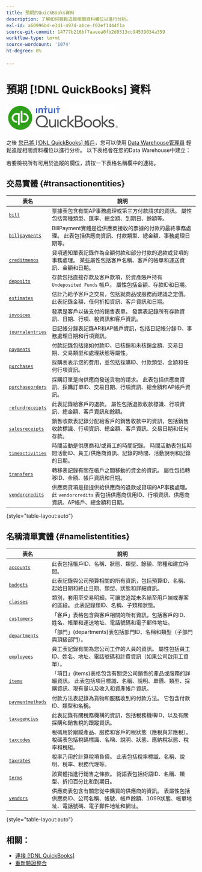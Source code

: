 ```yaml
---
title: 預期的QuickBooks資料
description: 了解如何輕鬆追蹤相關資料欄位以進行分析。
exl-id: a60996bd-e3d1-497d-abce-f02ef1444f1a
source-git-commit: 14777b216bf7aaeea0fb2d0513cc94539034a359
workflow-type: tm+mt
source-wordcount: '1074'
ht-degree: 0%

---
```


# 預期 [!DNL QuickBooks] 資料

![](../../../assets/Quickbooks.png)

之後 [您已將 [!DNL QuickBooks] 帳戶](../../../data-analyst/importing-data/integrations/quickbooks.md)，您可以使用 [Data Warehouse管理員](../../../data-analyst/data-warehouse-mgr/tour-dwm.md) 輕鬆追蹤相關資料欄位以進行分析。 以下表格會在您的Data Warehouse中建立：

若要檢視所有可用於追蹤的欄位，請按一下表格名稱欄中的連結。

## 交易實體 {#transactionentities}

| **表名** | **說明** |
|-----|-----|
| [`bill`](https://developer.intuit.com/app/developer/qbo/docs/api/accounting/all-entities/Bill) | 票據表包含有關AP事務處理或第三方付款請求的資訊。 屬性包括幣種類型、匯率、總金額、到期日、餘額等。 |
| [`billpayments`](https://developer.intuit.com/app/developer/qbo/docs/api/accounting/all-entities/BillPayment) | BillPayment實體是從供應商接收的票據的付款的最終事務處理。 此表包括供應商資訊、付款類型、總金額、事務處理日期等。 |
| [`creditmemos`](https://developer.intuit.com/app/developer/qbo/docs/api/accounting/all-entities/CreditMemo) | 貸項通知單表記錄作為全額付款和部分付款的退款或貸項的事務處理。 某些屬性包括客戶名稱、客戶的帳單和運送資訊、金額和日期。 |
| [`deposits`](https://developer.intuit.com/app/developer/qbo/docs/api/accounting/all-entities/Deposit) | 存款包括直接存款及客戶款項，於資產賬戶持有 `Undeposited Funds` 帳戶。 屬性包括金額、存款ID和日期。 |
| [`estimates`](https://developer.intuit.com/app/developer/qbo/docs/api/accounting/all-entities/Estimate) | 估計乃給予客戶之交易，包括就商品或服務而建議之定價。 此表記錄金額、任何折扣資訊、客戶資訊和日期。 |
| [`invoices`](https://developer.intuit.com/app/developer/qbo/docs/api/accounting/all-entities/Invoice) | 發票是客戶以後支付的銷售表單。 發票表記錄所有存款資訊、日期、行項、稅資訊和客戶資訊。 |
| [`journalentries`](https://developer.intuit.com/app/developer/qbo/docs/api/accounting/all-entities/JournalEntry) | 日記帳分錄表記錄AR和AP帳戶資訊，包括日記帳分錄ID、事務處理日期和行項資訊。 |
| [`payments`](https://developer.intuit.com/app/developer/qbo/docs/api/accounting/all-entities/Payment) | 付款記錄包括諸如付款ID、已核銷和未核銷金額、交易日期、交易類型和處理狀態等屬性。 |
| [`purchases`](https://developer.intuit.com/app/developer/qbo/docs/api/accounting/all-entities/Purchase) | 採購表表示您的費用，並包括採購ID、付款類型、金額和任何行項資訊。 |
| [`purchaseorders`](https://developer.intuit.com/app/developer/qbo/docs/api/accounting/all-entities/PurchaseOrder) | 採購訂單是向供應商發送貨物的請求。 此表包括供應商資訊、採購訂單ID、交易日期、行項資訊、總金額和AP帳戶資訊。 |
| [`refundreceipts`](https://developer.intuit.com/app/developer/qbo/docs/api/accounting/all-entities/RefundReceipt) | 此表記錄給客戶的退款。 屬性包括退款收款標識、行項資訊、總金額、客戶資訊和餘額。 |
| [`salesreceipts`](https://developer.intuit.com/app/developer/qbo/docs/api/accounting/all-entities/SalesReceipt) | 銷售收款表記錄分配給客戶的銷售收款中的資訊，包括銷售收款標識、行項資訊、總金額、客戶資訊、交易日期和任何存款。 |
| [`timeactivities`](https://developer.intuit.com/app/developer/qbo/docs/api/accounting/all-entities/TimeActivity) | 時間活動是供應商和/或員工的時間記錄。 時間活動表包括時間活動ID、員工/供應商資訊、記錄的時間、活動說明和記錄的日期。 |
| [`transfers`](https://developer.intuit.com/app/developer/qbo/docs/api/accounting/all-entities/Transfer) | 轉移表記錄有關在帳戶之間移動的資金的資訊。 屬性包括轉移ID、金額、帳戶資訊和日期。 |
| [`vendorcredits`](https://developer.intuit.com/app/developer/qbo/docs/api/accounting/all-entities/VendorCredit) | 供應商貸項是指提供給供應商的退款或貸項的AP事務處理。 此 `vendorcredits` 表包括供應商信用ID、行項資訊、供應商資訊、AP帳戶、總金額和日期。 |

{style="table-layout:auto"}

## 名稱清單實體 {#namelistentities}

| **表名** | **說明** |
|-----|-----|
| [`accounts`](https://developer.intuit.com/app/developer/qbo/docs/api/accounting/all-entities/Account) | 此表包括帳戶ID、名稱、狀態、類型、餘額、幣種和建立時間。 |
| [`budgets`](https://developer.intuit.com/app/developer/qbo/docs/api/accounting/all-entities/Budget) | 此表記錄與公司預算相關的所有資訊，包括預算ID、名稱、起始日期和終止日期、類型、狀態和詳細資訊。 |
| [`classes`](https://developer.intuit.com/app/developer/qbo/docs/api/accounting/all-entities/Class) | 類別，套用至交易明細，可讓您追蹤未系結至用戶端或專案的區段。 此表記錄類ID、名稱、子類和狀態。 |
| [`customers`](https://developer.intuit.com/app/developer/qbo/docs/api/accounting/all-entities/Customer) | 「客戶」表格包含與客戶相關的所有資訊，包括客戶的ID、姓名、帳單和運送地址、電話號碼和電子郵件地址。 |
| [`departments`](https://developer.intuit.com/app/developer/qbo/docs/api/accounting/all-entities/Department) | 「部門」(departments)表包括部門ID、名稱和類型（子部門與頂級部門）。 |
| [`employees`](https://developer.intuit.com/app/developer/qbo/docs/api/accounting/all-entities/Employee) | 員工表記錄有關為您公司工作的人員的資訊。 屬性包括員工ID、姓名、地址、電話號碼和計費資訊（如果公司啟用工資單）。 |
| [`items`](https://developer.intuit.com/app/developer/qbo/docs/api/accounting/all-entities/Item) | 「項目」(items)表格包含有關您公司銷售的產品或服務的詳細資訊。 此表包括項目標識、名稱、說明、單價、類型、採購資訊、現有量以及收入和資產帳戶資訊。 |
| [`paymentmethods`](https://developer.intuit.com/app/developer/qbo/docs/api/accounting/all-entities/PaymentMethod) | 付款方法表記錄為貨物和服務收到的付款方法。 它包含付款ID、類型和名稱。 |
| [`taxagencies`](https://developer.intuit.com/app/developer/qbo/docs/api/accounting/all-entities/TaxAgency) | 此表記錄有關稅務機構的資訊，包括稅務機構ID，以及有關採購和銷售稅的跟蹤資訊。 |
| [`taxcodes`](https://developer.intuit.com/app/developer/qbo/docs/api/accounting/all-entities/TaxCode) | 稅碼用於跟蹤產品、服務和客戶的稅狀態（應稅與非應稅）。 稅碼表包括稅碼標識、名稱、說明、狀態、應納稅狀態、稅率和稅組。 |
| [`taxrates`](https://developer.intuit.com/app/developer/qbo/docs/api/accounting/all-entities/TaxRate) | 稅率乃用於計算稅項負債。 此表包括稅率標識、名稱、說明、稅率、稅務代理等。 |
| [`terms`](https://developer.intuit.com/app/developer/qbo/docs/api/accounting/all-entities/Term) | 該實體指進行銷售之條款。 術語表包括術語ID、名稱、類型、折扣百分比和到期日。 |
| [`vendors`](https://developer.intuit.com/app/developer/qbo/docs/api/accounting/all-entities/Vendor) | 供應商表包含有關您從中購買的供應商的資訊。 表屬性包括供應商ID、公司名稱、帳號、帳戶餘額、1099狀態、帳單地址、電話號碼、電子郵件地址和網址。 |

{style="table-layout:auto"}

## 相關：

* [連接 [!DNL QuickBooks]](../integrations/quickbooks.md)
* [重新驗證整合](https://experienceleague.adobe.com/docs/commerce-knowledge-base/kb/how-to/mbi-reauthenticating-integrations.html?lang=en)
